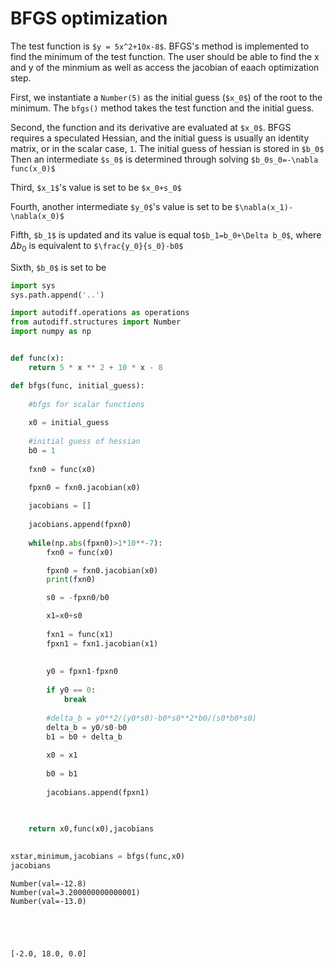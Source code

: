 # BFGS optimization

The test function is `$y = 5x^2+10x-8$`. BFGS's method is implemented to find the minimum of the test function. The user should be able to find the x and y of the minmium as well as access the jacobian of eaach optimization step.

First, we instantiate a `Number(5)` as the initial guess (`$x_0$`) of the root to the minimum. The `bfgs()` method takes the test function and the initial guess. 

Second, the function and its derivative are evaluated at `$x_0$`. BFGS requires a speculated Hessian, and the initial guess is usually an identity matrix, or in the scalar case, `1`. The initial guess of hessian is stored in `$b_0$` Then an intermediate `$s_0$` is determined through solving `$b_0s_0=-\nabla func(x_0)$`

Third, `$x_1$`'s value is set to be `$x_0+s_0$`

Fourth, another intermediate `$y_0$`'s value is set to be `$\nabla(x_1)-\nabla(x_0)$`

Fifth, `$b_1$` is updated and its value is equal to`$b_1=b_0+\Delta b_0$`, where $\Delta b_0$ is equivalent to `$\frac{y_0}{s_0}-b0$`

Sixth, `$b_0$` is set to be 


```python
import sys
sys.path.append('..')

import autodiff.operations as operations
from autodiff.structures import Number
import numpy as np


def func(x):
    return 5 * x ** 2 + 10 * x - 8

def bfgs(func, initial_guess):
    
    #bfgs for scalar functions
    
    x0 = initial_guess
    
    #initial guess of hessian
    b0 = 1
    
    fxn0 = func(x0)

    fpxn0 = fxn0.jacobian(x0)
    
    jacobians = []
    
    jacobians.append(fpxn0)
    
    while(np.abs(fpxn0)>1*10**-7):
        fxn0 = func(x0)

        fpxn0 = fxn0.jacobian(x0)
        print(fxn0)

        s0 = -fpxn0/b0

        x1=x0+s0 
        
        fxn1 = func(x1)
        fpxn1 = fxn1.jacobian(x1)
        
        
        y0 = fpxn1-fpxn0
        
        if y0 == 0:
            break
            
        #delta_b = y0**2/(y0*s0)-b0*s0**2*b0/(s0*b0*s0)
        delta_b = y0/s0-b0
        b1 = b0 + delta_b
        
        x0 = x1
        
        b0 = b1
        
        jacobians.append(fpxn1)

        
        
    return x0,func(x0),jacobians
    

xstar,minimum,jacobians = bfgs(func,x0)
jacobians
```

    Number(val=-12.8)
    Number(val=3.200000000000001)
    Number(val=-13.0)





    [-2.0, 18.0, 0.0]
